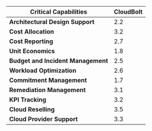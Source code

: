 
| **Critical Capabilities**          | **CloudBolt** |
| ---------------------------------- | ------------- |
| **Architectural Design Support**   | 2.2           |
| **Cost Allocation**                | 3.2           |
| **Cost Reporting**                 | 2.7           |
| **Unit Economics**                 | 1.8           |
| **Budget and Incident Management** | 2.5           |
| **Workload Optimization**          | 2.6           |
| **Commitment Management**          | 1.7           |
| **Remediation Management**         | 3.1           |
| **KPI Tracking**                   | 3.2           |
| **Cloud Reselling**                | 3.5           |
| **Cloud Provider Support**         | 3.3           |
